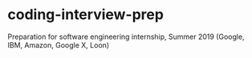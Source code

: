 # coding-interview-prep
Preparation for software engineering internship, Summer 2019 (Google, IBM, Amazon, Google X, Loon) 
